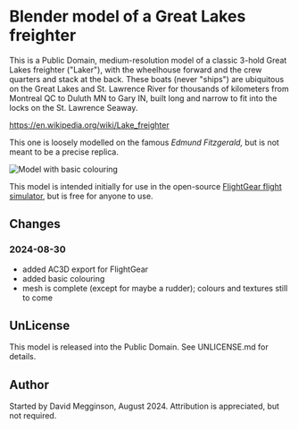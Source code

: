 Blender model of a Great Lakes freighter
========================================
This is a Public Domain, medium-resolution model of a classic 3-hold Great Lakes freighter ("Laker"), with the wheelhouse forward and the crew quarters and stack at the back.  These boats (never "ships") are ubiquitous on the Great Lakes and St. Lawrence River for thousands of kilometers from Montreal QC to Duluth MN to Gary IN, built long and narrow to fit into the locks on the St. Lawrence Seaway.

https://en.wikipedia.org/wiki/Lake_freighter

This one is loosely modelled on the famous _Edmund Fitzgerald,_ but is not meant to be a precise replica.

![Model with basic colouring](https://github.com/user-attachments/assets/57671698-4d01-46cd-88c7-80ebf6e9da60)

This model is intended initially for use in the open-source [FlightGear flight simulator](https://flightgear.org), but is free for anyone to use.


## Changes

### 2024-08-30

- added AC3D export for FlightGear
- added basic colouring
- mesh is complete (except for maybe a rudder); colours and textures still to come


## UnLicense

This model is released into the Public Domain. See UNLICENSE.md for details.


## Author

Started by David Megginson, August 2024.  Attribution is appreciated, but not required.
